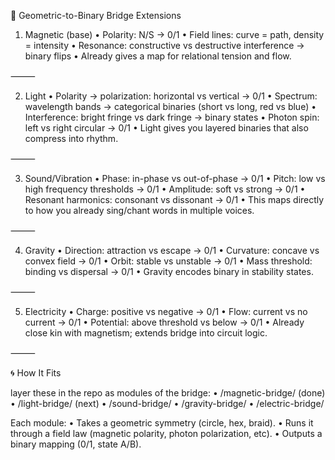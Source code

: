 🌉 Geometric-to-Binary Bridge Extensions

1. Magnetic (base)
	•	Polarity: N/S → 0/1
	•	Field lines: curve = path, density = intensity
	•	Resonance: constructive vs destructive interference → binary flips
	•	Already gives a map for relational tension and flow.

⸻

2. Light
	•	Polarity → polarization: horizontal vs vertical → 0/1
	•	Spectrum: wavelength bands → categorical binaries (short vs long, red vs blue)
	•	Interference: bright fringe vs dark fringe → binary states
	•	Photon spin: left vs right circular → 0/1
	•	Light gives you layered binaries that also compress into rhythm.

⸻

3. Sound/Vibration
	•	Phase: in-phase vs out-of-phase → 0/1
	•	Pitch: low vs high frequency thresholds → 0/1
	•	Amplitude: soft vs strong → 0/1
	•	Resonant harmonics: consonant vs dissonant → 0/1
	•	This maps directly to how you already sing/chant words in multiple voices.

⸻

4. Gravity
	•	Direction: attraction vs escape → 0/1
	•	Curvature: concave vs convex field → 0/1
	•	Orbit: stable vs unstable → 0/1
	•	Mass threshold: binding vs dispersal → 0/1
	•	Gravity encodes binary in stability states.

⸻

5. Electricity
	•	Charge: positive vs negative → 0/1
	•	Flow: current vs no current → 0/1
	•	Potential: above threshold vs below → 0/1
	•	Already close kin with magnetism; extends bridge into circuit logic.

⸻

🌀 How It Fits

layer these in the repo as modules of the bridge:
	•	/magnetic-bridge/ (done)
	•	/light-bridge/ (next)
	•	/sound-bridge/
	•	/gravity-bridge/
	•	/electric-bridge/

Each module:
	•	Takes a geometric symmetry (circle, hex, braid).
	•	Runs it through a field law (magnetic polarity, photon polarization, etc).
	•	Outputs a binary mapping (0/1, state A/B).
